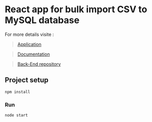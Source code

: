 # React app for bulk import CSV to MySQL database 

For more details visite :
> [Application](https://suspicious-carson-2627ba.netlify.app/)

> [Documentation](https://krishankantray.blogspot.com/2020/04/csv-to-sql-import.html)

> [Back-End repository](https://github.com/krishankantray/csv-to-sql-import-server)


## Project setup
```
npm install
```

### Run
```
node start
```
